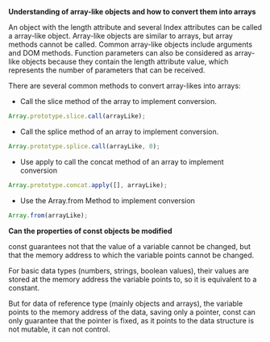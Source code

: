 **Understanding of array-like objects and how to convert them into arrays**

An object with the length attribute and several Index attributes can be called a array-like object. Array-like objects are similar to arrays, but array methods cannot be called. Common array-like objects include arguments and DOM methods. Function parameters can also be considered as array-like objects because they contain the length attribute value, which represents the number of parameters that can be received. 

There are several common methods to convert array-likes into arrays: 
- Call the slice method of the array to implement conversion.
```javascript
Array.prototype.slice.call(arrayLike);
```

- Call the splice method of an array to implement conversion.
```javascript
Array.prototype.splice.call(arrayLike, 0);
```

- Use apply to call the concat method of an array to implement conversion
```javascript
Array.prototype.concat.apply([], arrayLike);
```


- Use the Array.from Method to implement conversion
```javascript
Array.from(arrayLike);
```
**Can the properties of const objects be modified**

const guarantees not that the value of a variable cannot be changed, but that the memory address to which the variable points cannot be changed.

For basic data types (numbers, strings, boolean values), their values are stored at the memory address the variable points to, so it is equivalent to a constant.

But for data of reference type (mainly objects and arrays), the variable points to the memory address of the data, saving only a pointer, const can only guarantee that the pointer is fixed, as it points to the data structure is not mutable, it can not control.


